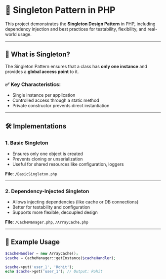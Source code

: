# 🧩 Singleton Pattern in PHP

This project demonstrates the **Singleton Design Pattern** in PHP, including dependency injection and best practices for testability, flexibility, and real-world usage.

---

## 📌 What is Singleton?

The Singleton Pattern ensures that a class has **only one instance** and provides a **global access point** to it.

### ✅ Key Characteristics:
- Single instance per application
- Controlled access through a static method
- Private constructor prevents direct instantiation

---

## 🛠️ Implementations

### 1. Basic Singleton

- Ensures only one object is created
- Prevents cloning or unserialization
- Useful for shared resources like configuration, loggers

**File**: `/BasicSingleton.php`

---

### 2. Dependency-Injected Singleton

- Allows injecting dependencies (like cache or DB connections)
- Better for testability and configuration
- Supports more flexible, decoupled design

**File**: `/CacheManager.php`, `/ArrayCache.php`

---

## 🧪 Example Usage

```php
$cacheHandler = new ArrayCache();
$cache = CacheManager::getInstance($cacheHandler);

$cache->put('user_1', 'Rohit');
echo $cache->get('user_1'); // Output: Rohit
